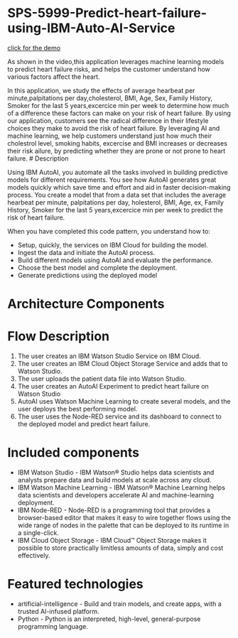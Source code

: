 # SPS-5999-Predict-heart-failure-using-IBM-Auto-AI-Service
[click for the demo](https://www.youtube.com/watch?v=YwEWx-rL0tE)
<p> As shown in the video,this application leverages machine learning models to predict heart failure risks, and helps the customer understand how various factors affect the heart.

<p>
 In this application, we study the effects of average hearbeat per minute,palpitations per day,cholesterol, BMI, Age, Sex, Family History, Smoker for the last 5 years,excercice min per week to determine how much of a difference these factors can make on your risk of heart failure. By using our application, customers see the radical difference in their lifestyle choices they make to avoid the risk of heart failure. By leveraging AI and machine learning, we help customers understand just how much their cholestrol level, smoking habits, excercise and BMI  increases or decreases their risk ailure, by predicting whether they are prone  or not prone to heart failure.
# Description
<p>
 Using IBM AutoAI, you automate all the tasks involved in building predictive models for different requirements. You see how AutoAI generates great models quickly which save time and effort and aid in faster decision-making process. You create a model that from a data set that includes the average hearbeat per minute, palpitations per day, holesterol, BMI, Age, ex, Family History, Smoker for the last 5 years,excercice min per week  to predict the risk of heart failure.

<p> When you have completed this code pattern, you understand how to:

- Setup, quickly, the services on IBM Cloud for building the model.
- Ingest the data and initiate the AutoAI process.
- Build different models using AutoAI and evaluate the performance.
- Choose the best model and complete the deployment.
- Generate predictions using the deployed model 
# Architecture Components


# Flow Description
1. The user creates an IBM Watson Studio Service on IBM Cloud.
2. The user creates an IBM Cloud Object Storage Service and adds that to Watson Studio.
3. The user uploads the patient data file into Watson Studio.
4. The user creates an AutoAI Experiment to predict heart failure on Watson Studio
5. AutoAI uses Watson Machine Learning to create several models, and the user deploys the best performing model.
6. The user uses the Node-RED service and its dashboard to connect to the deployed model and predict heart failure.
# Included components
* IBM Watson Studio - IBM Watson® Studio helps data scientists and analysts prepare data and build models at scale across any cloud.
* IBM Watson Machine Learning - IBM Watson® Machine Learning helps data scientists and developers accelerate AI and machine-learning deployment.
* IBM Node-RED - Node-RED is a programming tool that provides a browser-based editor that makes it easy to wire together flows using the wide range of nodes in the palette that                 can be deployed to its runtime in a single-click.
* IBM Cloud Object Storage - IBM Cloud™ Object Storage makes it possible to store practically limitless amounts of data, simply and cost effectively.
# Featured technologies
* artificial-intelligence - Build and train models, and create apps, with a trusted AI-infused platform.
* Python - Python is an interpreted, high-level, general-purpose programming language.


